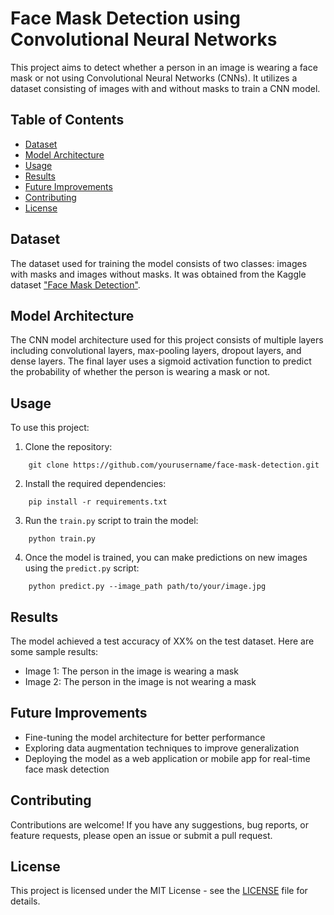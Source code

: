 # Face Mask Detection using Convolutional Neural Networks

This project aims to detect whether a person in an image is wearing a face mask or not using Convolutional Neural Networks (CNNs). It utilizes a dataset consisting of images with and without masks to train a CNN model.

## Table of Contents

- [Dataset](#dataset)
- [Model Architecture](#model-architecture)
- [Usage](#usage)
- [Results](#results)
- [Future Improvements](#future-improvements)
- [Contributing](#contributing)
- [License](#license)

## Dataset

The dataset used for training the model consists of two classes: images with masks and images without masks. It was obtained from the Kaggle dataset ["Face Mask Detection"](https://www.kaggle.com/https://www.kaggle.com/datasets/omkargurav/face-mask-dataset).

## Model Architecture

The CNN model architecture used for this project consists of multiple layers including convolutional layers, max-pooling layers, dropout layers, and dense layers. The final layer uses a sigmoid activation function to predict the probability of whether the person is wearing a mask or not.

## Usage

To use this project:

1. Clone the repository:
```
    git clone https://github.com/yourusername/face-mask-detection.git

```

2. Install the required dependencies:
```
    pip install -r requirements.txt
```


3. Run the `train.py` script to train the model:
```
    python train.py
```


4. Once the model is trained, you can make predictions on new images using the `predict.py` script:
```
    python predict.py --image_path path/to/your/image.jpg
```


## Results

The model achieved a test accuracy of XX% on the test dataset. Here are some sample results:

- Image 1: The person in the image is wearing a mask
- Image 2: The person in the image is not wearing a mask

## Future Improvements

- Fine-tuning the model architecture for better performance
- Exploring data augmentation techniques to improve generalization
- Deploying the model as a web application or mobile app for real-time face mask detection

## Contributing

Contributions are welcome! If you have any suggestions, bug reports, or feature requests, please open an issue or submit a pull request.

## License

This project is licensed under the MIT License - see the [LICENSE](LICENSE) file for details.



